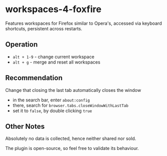 # workspaces-4-foxfire

Features workspaces for Firefox similar to Opera's, accessed via keyboard shortcuts, persistent across restarts.


## Operation

- `alt + 1-9` - change current workspace
- `alt + g` - merge and reset all workspaces


## Recommendation

Change that closing the last tab automatically closes the window
- in the search bar, enter `about:config`
- there, search for `browser.tabs.closeWindowWithLastTab`
- set it to `false`, by double clicking `true`


## Other Notes

Absolutely no data is collected, hence neither shared nor sold.

The plugin is open-source, so feel free to validate its behaviour.

